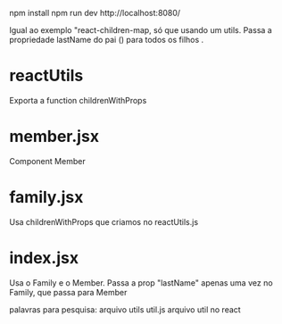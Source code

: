 npm install
npm run dev
http://localhost:8080/


Igual ao exemplo "react-children-map, só que usando um utils.
Passa a propriedade lastName do pai (<Family/>) para todos os filhos <Member/>.

# reactUtils
Exporta a function childrenWithProps

# member.jsx
Component Member

# family.jsx
Usa childrenWithProps que criamos no reactUtils.js

# index.jsx
Usa o Family e o Member.
Passa a prop "lastName" apenas uma vez no Family, que passa para Member





palavras para pesquisa:
arquivo utils
util.js
arquivo util no react
